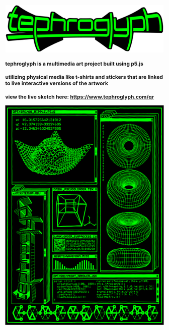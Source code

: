 ![tephroglyph](./assets/greentextblackoutline-02.png)

### tephroglyph is a multimedia art project built using p5.js
### utilizing physical media like t-shirts and stickers that are linked to live interactive versions of the artwork

### view the live sketch here: https://www.tephroglyph.com/qr

![tephroglyph_img](./assets/finalpng.png)




